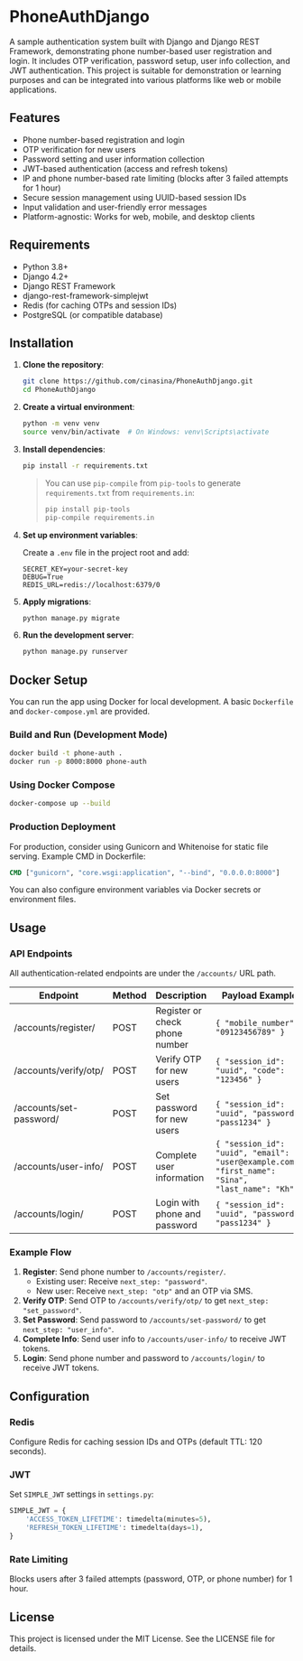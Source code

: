 # PhoneAuthDjango

A sample authentication system built with Django and Django REST Framework, demonstrating phone number-based user registration and login. It includes OTP verification, password setup, user info collection, and JWT authentication. This project is suitable for demonstration or learning purposes and can be integrated into various platforms like web or mobile applications.

## Features

- Phone number-based registration and login
- OTP verification for new users
- Password setting and user information collection
- JWT-based authentication (access and refresh tokens)
- IP and phone number-based rate limiting (blocks after 3 failed attempts for 1 hour)
- Secure session management using UUID-based session IDs
- Input validation and user-friendly error messages
- Platform-agnostic: Works for web, mobile, and desktop clients

## Requirements

- Python 3.8+
- Django 4.2+
- Django REST Framework
- django-rest-framework-simplejwt
- Redis (for caching OTPs and session IDs)
- PostgreSQL (or compatible database)

## Installation

1. **Clone the repository**:

   ```bash
   git clone https://github.com/cinasina/PhoneAuthDjango.git
   cd PhoneAuthDjango
   ```

2. **Create a virtual environment**:

   ```bash
   python -m venv venv
   source venv/bin/activate  # On Windows: venv\Scripts\activate
   ```

3. **Install dependencies**:

   ```bash
   pip install -r requirements.txt
   ```

   > You can use `pip-compile` from `pip-tools` to generate `requirements.txt` from `requirements.in`:
   > ```bash
   > pip install pip-tools
   > pip-compile requirements.in
   > ```

4. **Set up environment variables**:

   Create a `.env` file in the project root and add:

   ```env
   SECRET_KEY=your-secret-key
   DEBUG=True
   REDIS_URL=redis://localhost:6379/0
   ```

5. **Apply migrations**:

   ```bash
   python manage.py migrate
   ```

6. **Run the development server**:

   ```bash
   python manage.py runserver
   ```

## Docker Setup

You can run the app using Docker for local development. A basic `Dockerfile` and `docker-compose.yml` are provided.

### Build and Run (Development Mode)

```bash
docker build -t phone-auth .
docker run -p 8000:8000 phone-auth
```

### Using Docker Compose

```bash
docker-compose up --build
```

### Production Deployment

For production, consider using Gunicorn and Whitenoise for static file serving. Example CMD in Dockerfile:

```dockerfile
CMD ["gunicorn", "core.wsgi:application", "--bind", "0.0.0.0:8000"]
```

You can also configure environment variables via Docker secrets or environment files.

## Usage

### API Endpoints

All authentication-related endpoints are under the `/accounts/` URL path.

| Endpoint                       | Method | Description                       | Payload Example                                         |
|--------------------------------|--------|-----------------------------------|----------------------------------------------------------|
| /accounts/register/           | POST   | Register or check phone number    | `{ "mobile_number": "09123456789" }`                    |
| /accounts/verify/otp/         | POST   | Verify OTP for new users          | `{ "session_id": "uuid", "code": "123456" }`           |
| /accounts/set-password/       | POST   | Set password for new users        | `{ "session_id": "uuid", "password": "pass1234" }`     |
| /accounts/user-info/          | POST   | Complete user information         | `{ "session_id": "uuid", "email": "user@example.com", "first_name": "Sina", "last_name": "Kh" }` |
| /accounts/login/              | POST   | Login with phone and password     | `{ "session_id": "uuid", "password": "pass1234" }`     |

### Example Flow

1. **Register**: Send phone number to `/accounts/register/`.
    - Existing user: Receive `next_step: "password"`.
    - New user: Receive `next_step: "otp"` and an OTP via SMS.
2. **Verify OTP**: Send OTP to `/accounts/verify/otp/` to get `next_step: "set_password"`.
3. **Set Password**: Send password to `/accounts/set-password/` to get `next_step: "user_info"`.
4. **Complete Info**: Send user info to `/accounts/user-info/` to receive JWT tokens.
5. **Login**: Send phone number and password to `/accounts/login/` to receive JWT tokens.

## Configuration

### Redis

Configure Redis for caching session IDs and OTPs (default TTL: 120 seconds).

### JWT

Set `SIMPLE_JWT` settings in `settings.py`:

```python
SIMPLE_JWT = {
    'ACCESS_TOKEN_LIFETIME': timedelta(minutes=5),
    'REFRESH_TOKEN_LIFETIME': timedelta(days=1),
}
```

### Rate Limiting

Blocks users after 3 failed attempts (password, OTP, or phone number) for 1 hour.

## License

This project is licensed under the MIT License. See the LICENSE file for details.

